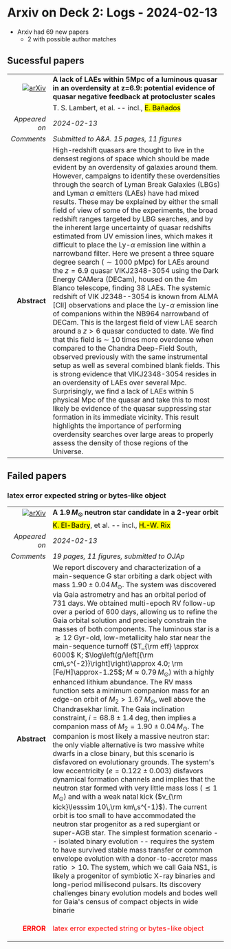 # Arxiv on Deck 2: Logs - 2024-02-13

* Arxiv had 69 new papers
    * 2 with possible author matches

## Sucessful papers


|||
|---:|:---|
| [![arXiv](https://img.shields.io/badge/arXiv-arXiv:2402.06870-b31b1b.svg)](https://arxiv.org/abs/arXiv:2402.06870) | **A lack of LAEs within 5Mpc of a luminous quasar in an overdensity at  z=6.9: potential evidence of quasar negative feedback at protocluster scales**  |
|| T. S. Lambert, et al. -- incl., <mark>E. Bañados</mark> |
|*Appeared on*| *2024-02-13*|
|*Comments*| *Submitted to A&A. 15 pages, 11 figures*|
|**Abstract**| High-redshift quasars are thought to live in the densest regions of space which should be made evident by an overdensity of galaxies around them. However, campaigns to identify these overdensities through the search of Lyman Break Galaxies (LBGs) and Lyman $\alpha$ emitters (LAEs) have had mixed results. These may be explained by either the small field of view of some of the experiments, the broad redshift ranges targeted by LBG searches, and by the inherent large uncertainty of quasar redshifts estimated from UV emission lines, which makes it difficult to place the Ly-$\alpha$ emission line within a narrowband filter. Here we present a three square degree search ($\sim 1000$ pMpc) for LAEs around the $z=6.9$ quasar VIKJ2348-3054 using the Dark Energy CAMera (DECam), housed on the 4m Blanco telescope, finding 38 LAEs. The systemic redshift of VIK J2348--3054 is known from ALMA [CII] observations and place the Ly-$\alpha$ emission line of companions within the NB964 narrowband of DECam. This is the largest field of view LAE search around a $z>6$ quasar conducted to date. We find that this field is $\sim$ 10 times more overdense when compared to the Chandra Deep-Field South, observed previously with the same instrumental setup as well as several combined blank fields. This is strong evidence that VIKJ2348-3054 resides in an overdensity of LAEs over several Mpc. Surprisingly, we find a lack of LAEs within 5 physical Mpc of the quasar and take this to most likely be evidence of the quasar suppressing star formation in its immediate vicinity. This result highlights the importance of performing overdensity searches over large areas to properly assess the density of those regions of the Universe. |

## Failed papers

### latex error expected string or bytes-like object 


|||
|---:|:---|
| [![arXiv](https://img.shields.io/badge/arXiv-arXiv:2402.06722-b31b1b.svg)](https://arxiv.org/abs/arXiv:2402.06722) | **A $1.9\,M_{\odot}$ neutron star candidate in a 2-year orbit**  |
|| <mark>K. El-Badry</mark>, et al. -- incl., <mark>H.-W. Rix</mark> |
|*Appeared on*| *2024-02-13*|
|*Comments*| *19 pages, 11 figures, submitted to OJAp*|
|**Abstract**| We report discovery and characterization of a main-sequence G star orbiting a dark object with mass $1.90\pm 0.04\,M_{\odot}$. The system was discovered via Gaia astrometry and has an orbital period of 731 days. We obtained multi-epoch RV follow-up over a period of 600 days, allowing us to refine the Gaia orbital solution and precisely constrain the masses of both components. The luminous star is a $\gtrsim 12$ Gyr-old, low-metallicity halo star near the main-sequence turnoff ($T_{\rm eff} \approx 6000$ K; $\log\left(g/\left[{\rm cm\,s^{-2}}\right]\right)\approx 4.0; \rm [Fe/H]\approx-1.25$; $M\approx0.79\,M_{\odot}$) with a highly enhanced lithium abundance. The RV mass function sets a minimum companion mass for an edge-on orbit of $M_2 > 1.67\,M_{\odot}$, well above the Chandrasekhar limit. The Gaia inclination constraint, $i=68.8\pm 1.4$ deg, then implies a companion mass of $M_2= 1.90\pm 0.04\,M_{\odot}$. The companion is most likely a massive neutron star: the only viable alternative is two massive white dwarfs in a close binary, but this scenario is disfavored on evolutionary grounds. The system's low eccentricity ($e=0.122\pm 0.003$) disfavors dynamical formation channels and implies that the neutron star formed with very little mass loss ($\lesssim 1\,M_{\odot}$) and with a weak natal kick ($v_{\rm kick}\lesssim 10\,\rm km\,s^{-1}$). The current orbit is too small to have accommodated the neutron star progenitor as a red supergiant or super-AGB star. The simplest formation scenario -- isolated binary evolution -- requires the system to have survived stable mass transfer or common envelope evolution with a donor-to-accretor mass ratio $>10$. The system, which we call Gaia NS1, is likely a progenitor of symbiotic X-ray binaries and long-period millisecond pulsars. Its discovery challenges binary evolution models and bodes well for Gaia's census of compact objects in wide binarie |
|<p style="color:red"> **ERROR** </p>| <p style="color:red">latex error expected string or bytes-like object</p> |

